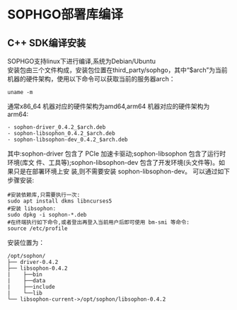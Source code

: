 # SOPHGO部署库编译

## C++ SDK编译安装
SOPHGO支持linux下进行编译,系统为Debian/Ubuntu  
安装包由三个文件构成，安装包位置在third_party/sophgo，其中“$arch”为当前机器的硬件架构，使用以下命令可以获取当前的服务器arch：
```shell
uname -m
```
通常x86_64 机器对应的硬件架构为amd64,arm64 机器对应的硬件架构为 arm64:  
```text
- sophon-driver_0.4.2_$arch.deb
- sophon-libsophon_0.4.2_$arch.deb
- sophon-libsophon-dev_0.4.2_$arch.deb  
```

其中:sophon-driver 包含了 PCIe 加速卡驱动;sophon-libsophon 包含了运行时环境(库文
件、工具等);sophon-libsophon-dev 包含了开发环境(头文件等)。如果只是在部署环境上安
装,则不需要安装 sophon-libsophon-dev。
可以通过如下步骤安装:
```shell
#安装依赖库,只需要执行一次:
sudo apt install dkms libncurses5
#安装 libsophon:
sudo dpkg -i sophon-*.deb
#在终端执行如下命令,或者登出再登入当前用户后即可使用 bm-smi 等命令:
source /etc/profile
```
安装位置为：
```text
/opt/sophon/
├── driver-0.4.2
├── libsophon-0.4.2
|    ├──bin
|    ├──data
|    ├──include
|    └──lib
└── libsophon-current->/opt/sophon/libsophon-0.4.2
```
